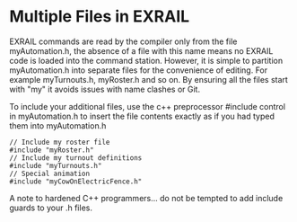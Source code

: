# Multiple Files in EXRAIL

EXRAIL commands are read by the compiler only from the file myAutomation.h, the absence of a file with this name means no EXRAIL code is loaded into the command station.
However, it is simple to partition myAutomation.h into separate files for the convenience of editing. For example myTurnouts.h, myRoster.h and so on. By ensuring all the files start with "my" it avoids issues with name clashes or Git.

To include your additional files, use the c++ preprocessor #include control in myAutomation.h to insert the file contents exactly as if you had typed them into myAutomation.h

```
// Include my roster file
#include "myRoster.h"
// Include my turnout definitions
#include "myTurnouts.h"
// Special animation
#include "myCowOnElectricFence.h"
```
A note to hardened C++ programmers... do not be tempted to add include guards to your .h files.
 